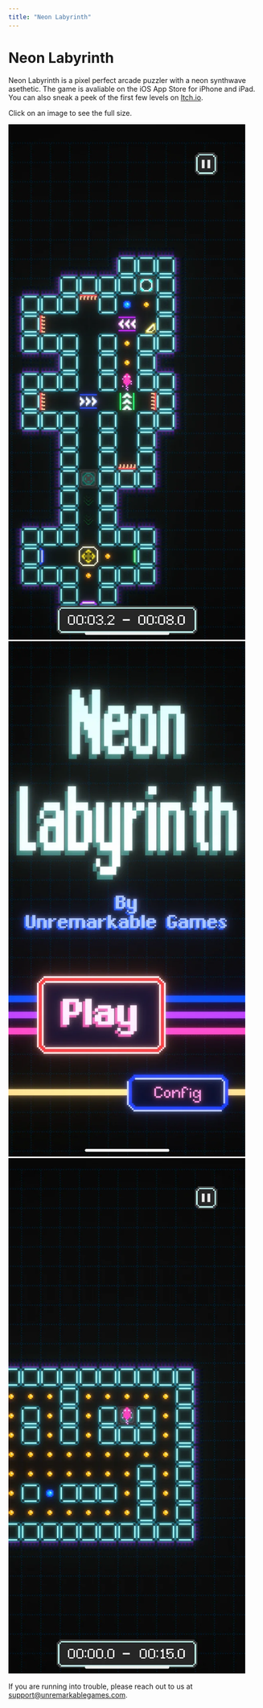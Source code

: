 ```yaml
---
title: "Neon Labyrinth"
---
```


# Neon Labyrinth
Neon Labyrinth is a pixel perfect arcade puzzler with a neon synthwave asethetic. The game is avaliable on the iOS App Store for iPhone and iPad. You can also sneak a peek of the first few levels on [Itch.io](https://unremarkablegames.itch.io/neon-labyrinth).

Click on an image to see the full size.

<div class="screenshot-row">
  <img class="game-screenshot" src="/assets/img/nl_ss_1.webp" alt="Neon Labyrinth Screenshot 1">
  <img class="game-screenshot" src="/assets/img/nl_ss_2.webp" alt="Neon Labyrinth Screenshot 2">
  <img class="game-screenshot" src="/assets/img/nl_ss_3.webp" alt="Neon Labyrinth Screenshot 3">
</div>

If you are running into trouble, please reach out to us at support@unremarkablegames.com.